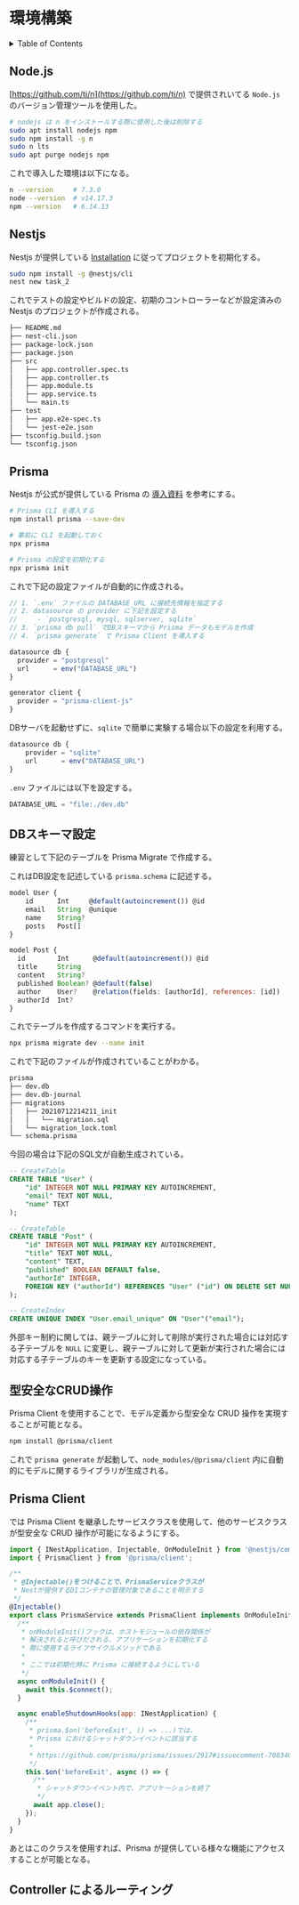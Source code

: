 # 環境構築

<!-- START doctoc generated TOC please keep comment here to allow auto update -->
<!-- DON'T EDIT THIS SECTION, INSTEAD RE-RUN doctoc TO UPDATE -->
<details>
<summary>Table of Contents</summary>

- [Node.js](#nodejs)
- [Nestjs](#nestjs)
- [Prisma](#prisma)
- [DBスキーマ設定](#db%E3%82%B9%E3%82%AD%E3%83%BC%E3%83%9E%E8%A8%AD%E5%AE%9A)
- [型安全なCRUD操作](#%E5%9E%8B%E5%AE%89%E5%85%A8%E3%81%AAcrud%E6%93%8D%E4%BD%9C)
- [Prisma Client](#prisma-client)
- [Controller によるルーティング](#controller-%E3%81%AB%E3%82%88%E3%82%8B%E3%83%AB%E3%83%BC%E3%83%86%E3%82%A3%E3%83%B3%E3%82%B0)

</details>
<!-- END doctoc generated TOC please keep comment here to allow auto update -->

## Node.js

[https://github.com/tj/n](https://github.com/tj/n) で提供されいてる `Node.js` のバージョン管理ツールを使用した。

```bash
# nodejs は n をインストールする際に使用した後は削除する
sudo apt install nodejs npm
sudo npm install -g n
sudo n lts
sudo apt purge nodejs npm
```

これで導入した環境は以下になる。

```bash
n --version     # 7.3.0
node --version  # v14.17.3
npm --version   # 6.14.13
```

## Nestjs

Nestjs が提供している [Installation](https://docs.nestjs.com/) に従ってプロジェクトを初期化する。

```bash
sudo npm install -g @nestjs/cli
nest new task_2
```

これでテストの設定やビルドの設定、初期のコントローラーなどが設定済みの Nestjs のプロジェクトが作成される。

```bash
├── README.md
├── nest-cli.json
├── package-lock.json
├── package.json
├── src
│   ├── app.controller.spec.ts
│   ├── app.controller.ts
│   ├── app.module.ts
│   ├── app.service.ts
│   └── main.ts
├── test
│   ├── app.e2e-spec.ts
│   └── jest-e2e.json
├── tsconfig.build.json
└── tsconfig.json
```

## Prisma

Nestjs が公式が提供している Prisma の [導入資料](https://docs.nestjs.com/recipes/prisma) を参考にする。

```bash
# Prisma CLI を導入する
npm install prisma --save-dev

# 事前に CLI を起動しておく
npx prisma

# Prisma の設定を初期化する
npx prisma init
```

これで下記の設定ファイルが自動的に作成される。

```js
// 1. `.env` ファイルの DATABASE_URL に接続先情報を指定する
// 2. datasource の provider に下記を設定する
//     - `postgresql, mysql, sqlserver, sqlite`
// 3. `prisma db pull` でDBスキーマから Prisma データもモデルを作成
// 4. `prisma generate` で Prisma Client を導入する

datasource db {
  provider = "postgresql"
  url      = env("DATABASE_URL")
}

generator client {
  provider = "prisma-client-js"
}
```

DBサーバを起動せずに、`sqlite` で簡単に実験する場合以下の設定を利用する。

```js
datasource db {
    provider = "sqlite"
    url      = env("DATABASE_URL")
}
```

`.env` ファイルには以下を設定する。

```js
DATABASE_URL = "file:./dev.db"
```

## DBスキーマ設定

練習として下記のテーブルを Prisma Migrate で作成する。

これはDB設定を記述している `prisma.schema` に記述する。

```js
model User {
    id      Int     @default(autoincrement()) @id
    email   String  @unique
    name    String?
    posts   Post[]
}

model Post {
  id        Int      @default(autoincrement()) @id
  title     String
  content   String?
  published Boolean? @default(false)
  author    User?    @relation(fields: [authorId], references: [id])
  authorId  Int?
}
```

これでテーブルを作成するコマンドを実行する。

```bash
npx prisma migrate dev --name init
```

これで下記のファイルが作成されていることがわかる。

```bash
prisma
├── dev.db
├── dev.db-journal
├── migrations
│   ├── 20210712214211_init
│   │   └── migration.sql
│   └── migration_lock.toml
└── schema.prisma
```

今回の場合は下記のSQL文が自動生成されている。

```sql
-- CreateTable
CREATE TABLE "User" (
    "id" INTEGER NOT NULL PRIMARY KEY AUTOINCREMENT,
    "email" TEXT NOT NULL,
    "name" TEXT
);

-- CreateTable
CREATE TABLE "Post" (
    "id" INTEGER NOT NULL PRIMARY KEY AUTOINCREMENT,
    "title" TEXT NOT NULL,
    "content" TEXT,
    "published" BOOLEAN DEFAULT false,
    "authorId" INTEGER,
    FOREIGN KEY ("authorId") REFERENCES "User" ("id") ON DELETE SET NULL ON UPDATE CASCADE
);

-- CreateIndex
CREATE UNIQUE INDEX "User.email_unique" ON "User"("email");
```

外部キー制約に関しては、親テーブルに対して削除が実行された場合には対応する子テーブルを `NULL` に変更し、親テーブルに対して更新が実行された場合には対応する子テーブルのキーを更新する設定になっている。

## 型安全なCRUD操作

Prisma Client を使用することで、モデル定義から型安全な CRUD 操作を実現することが可能となる。

```bash
npm install @prisma/client
```

これで `prisma generate` が起動して、`node_modules/@prisma/client` 内に自動的にモデルに関するライブラリが生成される。

## Prisma Client

では Prisma Client を継承したサービスクラスを使用して、他のサービスクラスが型安全な CRUD 操作が可能になるようにする。

```js
import { INestApplication, Injectable, OnModuleInit } from '@nestjs/common';
import { PrismaClient } from '@prisma/client';

/**
 * @Injectable()をつけることで、PrismaServiceクラスが
 * Nestが提供するDIコンテナの管理対象であることを明示する
 */
@Injectable()
export class PrismaService extends PrismaClient implements OnModuleInit {
  /**
   * onModuleInit()フックは、ホストモジュールの依存関係が
   * 解決されると呼びだされる、アプリケーションを初期化する
   * 際に使用するライフサイクルメソッドである
   *
   * ここでは初期化時に Prisma に接続するようにしている
   */
  async onModuleInit() {
    await this.$connect();
  }

  async enableShutdownHooks(app: INestApplication) {
    /**
     * prisma.$on('beforeExit', () => ...)では、
     * Prisma におけるシャットダウンイベントに該当する
     *
     * https://github.com/prisma/prisma/issues/2917#issuecomment-708340112
     */
    this.$on('beforeExit', async () => {
      /**
       * シャットダウンイベント内で、アプリケーションを終了
       */
      await app.close();
    });
  }
}
```

あとはこのクラスを使用すれば、Prisma が提供している様々な機能にアクセスすることが可能となる。


## Controller によるルーティング

